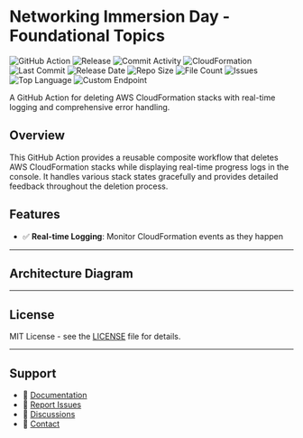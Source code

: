 # Networking Immersion Day - Foundational Topics

![GitHub Action](https://img.shields.io/badge/GitHub-Action-blue?logo=github)&nbsp;![Release](https://github.com/subhamay-bhattacharyya/0312-vpc-cft/actions/workflows/release.yaml/badge.svg)&nbsp;![Commit Activity](https://img.shields.io/github/commit-activity/t/subhamay-bhattacharyya/0312-vpc-cft)&nbsp;![CloudFormation](https://img.shields.io/badge/AWS-CloudFormation-orange?logo=amazonaws)&nbsp;![Last Commit](https://img.shields.io/github/last-commit/subhamay-bhattacharyya/0312-vpc-cft)&nbsp;![Release Date](https://img.shields.io/github/release-date/subhamay-bhattacharyya/0312-vpc-cft)&nbsp;![Repo Size](https://img.shields.io/github/repo-size/subhamay-bhattacharyya/0312-vpc-cft)&nbsp;![File Count](https://img.shields.io/github/directory-file-count/subhamay-bhattacharyya/0312-vpc-cft)&nbsp;![Issues](https://img.shields.io/github/issues/subhamay-bhattacharyya/0312-vpc-cft)&nbsp;![Top Language](https://img.shields.io/github/languages/top/subhamay-bhattacharyya/0312-vpc-cft)&nbsp;![Custom Endpoint](https://img.shields.io/endpoint?url=https://gist.githubusercontent.com/bsubhamay/8b2daa3e0ee3bb6cb72a61300e415945/raw/0312-vpc-cft.json?)


A GitHub Action for deleting AWS CloudFormation stacks with real-time logging and comprehensive error handling.

## Overview

This GitHub Action provides a reusable composite workflow that deletes AWS CloudFormation stacks while displaying real-time progress logs in the console. It handles various stack states gracefully and provides detailed feedback throughout the deletion process.

## Features

- ✅ **Real-time Logging**: Monitor CloudFormation events as they happen

---

## Architecture Diagram


---

## License

MIT License - see the [LICENSE](LICENSE) file for details.

---

## Support

- 📖 [Documentation](https://github.com/subhamay-bhattacharyya/0312-vpc-cft/wiki)
- 🐛 [Report Issues](https://github.com/subhamay-bhattacharyya/0312-vpc-cft/issues)
- 💬 [Discussions](https://github.com/subhamay-bhattacharyya/0312-vpc-cft/discussions)
- 📧 [Contact](mailto:support@subhamay.aws@gmail.com)
